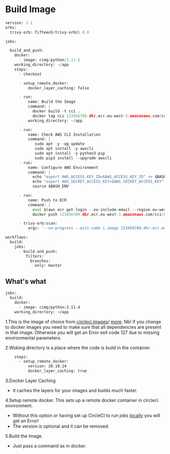 # Build Image

```py
version: 2.1
orbs:
  trivy-orb: fifteen5/trivy-orb@1.0.0

jobs:

  build_and_push:
    docker:
      - image: cimg/python:3.11.5
    working_directory: ~/app
    steps:
      - checkout

      - setup_remote_docker:
          docker_layer_caching: false

      - run:
          name: Build the Image 
          command: | 
            docker build -t cci .
            docker tag cci 123456789.dkr.ecr.eu-west-3.amazonaws.com/cci:${CIRCLE_SHA1}
          working_directory: ~/app

      - run:
          name: Check AWS CLI Installation
          command: |
             sudo apt -y -qq update
             sudo apt install -y awscli
             sudo apt install -y python3-pip
             sudo pip3 install --upgrade awscli
      - run:
          name: Configure AWS Environment
          command: |
            echo "export AWS_ACCESS_KEY_ID=$AWS_ACCESS_KEY_ID" >> $BASH_ENV
            echo "export AWS_SECRET_ACCESS_KEY=$AWS_SECRET_ACCESS_KEY" >> $BASH_ENV
            source $BASH_ENV  

      - run:
          name: Push to ECR
          command: |
            eval $(aws ecr get-login --no-include-email --region eu-west-3)
            docker push 123456789.dkr.ecr.eu-west-3.amazonaws.com/cci:${CIRCLE_SHA1}

      - trivy-orb/scan:
          args: '--no-progress --exit-code 1 image 123456789.dkr.ecr.eu-west-3.amazonaws.com/cci:${CIRCLE_SHA1}'

workflows:
  build:
    jobs:
      - build_and_push:
         filters:
           branches:
             only: master
```

## What's what

```sh
jobs:
  build:
    docker:
      - image: cimg/python:3.11.4
    working_directory: ~/app
```

1.This is the image of choice from [circleci images](https://circleci.com/developer/images)/ [more](https://circleci.com/developer/images/image/cimg/python). Nb! if you change to docker images you need to make sure that all dependencies are present in that image. Otherwise you will get an Error exit code 127 due to missing environmental parameters.

2.Woking directory is a place where the code is build in the container.

```sh
    steps:
      - setup_remote_docker:
          version: 20.10.14
          docker_layer_caching: true

```

3.Docker Layer Caching

- It caches the layers for your images and builds much faster.

4.Setup remote docker. This sets up a remote docker container in circleci environment.

- Without this option or having set up CircleCI to run jobs [locally](https://circleci.com/docs/how-to-use-the-circleci-local-cli/#run-a-job-in-a-container-on-your-machine) you will get an Error!
- The version is optional and it can be removed.

5.Build the Image.

- Just pass a command as in docker.
